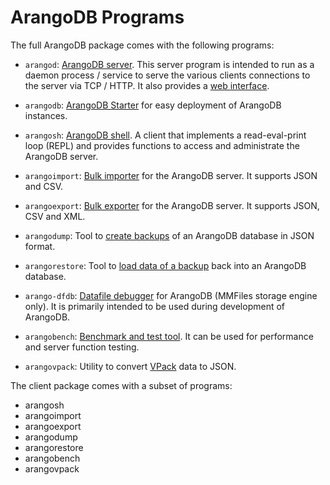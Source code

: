 ArangoDB Programs
=================

The full ArangoDB package comes with the following programs:

- `arangod`: [ArangoDB server](../Administration/Configuration/GeneralArangod.md).
  This server program is intended to run as a daemon process / service to serve the
  various clients connections to the server via TCP / HTTP. It also provides a
  [web interface](../Administration/WebInterface/README.md).

- `arangodb`: [ArangoDB Starter](Starter/README.md) for easy deployment of
  ArangoDB instances.

- `arangosh`: [ArangoDB shell](../Administration/Arangosh/README.md).
  A client that implements a read-eval-print loop (REPL) and provides functions
  to access and administrate the ArangoDB server.

- `arangoimport`: [Bulk importer](../Administration/Arangoimport.md) for the
  ArangoDB server. It supports JSON and CSV.

- `arangoexport`: [Bulk exporter](../Administration/Arangoexport.md) for the
  ArangoDB server. It supports JSON, CSV and XML.

- `arangodump`: Tool to [create backups](../Administration/Arangodump.md)
  of an ArangoDB database in JSON format.

- `arangorestore`: Tool to [load data of a backup](../Administration/Arangorestore.md)
  back into an ArangoDB database.

- `arango-dfdb`: [Datafile debugger](../Troubleshooting/DatafileDebugger.md) for
  ArangoDB (MMFiles storage engine only). It is primarily intended to be used
  during development of ArangoDB.

- `arangobench`: [Benchmark and test tool](../Troubleshooting/Arangobench.md).
  It can be used for performance and server function testing.

- `arangovpack`: Utility to convert [VPack](https://github.com/arangodb/velocypack)
  data to JSON.

The client package comes with a subset of programs:

- arangosh
- arangoimport
- arangoexport
- arangodump
- arangorestore
- arangobench
- arangovpack
